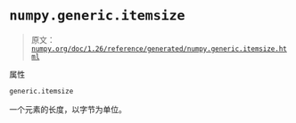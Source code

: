 # `numpy.generic.itemsize`

> 原文：[`numpy.org/doc/1.26/reference/generated/numpy.generic.itemsize.html`](https://numpy.org/doc/1.26/reference/generated/numpy.generic.itemsize.html)

属性

```py
generic.itemsize
```

一个元素的长度，以字节为单位。

